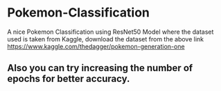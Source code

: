 # Pokemon-Classification
A nice Pokemon Classification using ResNet50 Model where the dataset used is taken from Kaggle, download the dataset from the above link
https://www.kaggle.com/thedagger/pokemon-generation-one

## Also you can try increasing the number of epochs for better accuracy.
